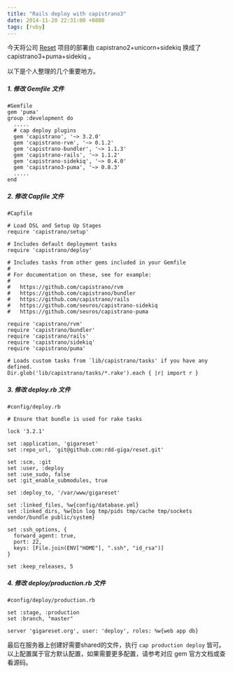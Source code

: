 ```yaml
---
title: "Rails deploy with capistrano3"
date: 2014-11-20 22:31:00 +0800
tags: [ruby]
---
```


今天将公司 [Reset](http://gigareset.org/locations/33) 项目的部署由
capistrano2+unicorn+sidekiq 换成了 capistrano3+puma+sidekiq 。

以下是个人整理的几个重要地方。

##### 1. 修改 Gemfile 文件
```
#Gemfile
gem 'puma'
group :development do
  .....
  # cap deploy plugins
  gem 'capistrano', '~> 3.2.0'
  gem 'capistrano-rvm', '~> 0.1.2'
  gem 'capistrano-bundler', '~> 1.1.3'
  gem 'capistrano-rails', '~> 1.1.2'
  gem 'capistrano-sidekiq', '~> 0.4.0'
  gem 'capistrano3-puma', '~> 0.8.3'
  .....
end
```

##### 2. 修改 Capfile 文件

```
#Capfile

# Load DSL and Setup Up Stages
require 'capistrano/setup'

# Includes default deployment tasks
require 'capistrano/deploy'

# Includes tasks from other gems included in your Gemfile
#
# For documentation on these, see for example:
#
#   https://github.com/capistrano/rvm
#   https://github.com/capistrano/bundler
#   https://github.com/capistrano/rails
#   https://github.com/seuros/capistrano-sidekiq
#   https://github.com/seuros/capistrano-puma

require 'capistrano/rvm'
require 'capistrano/bundler'
require 'capistrano/rails'
require 'capistrano/sidekiq'
require 'capistrano/puma'

# Loads custom tasks from `lib/capistrano/tasks' if you have any defined.
Dir.glob('lib/capistrano/tasks/*.rake').each { |r| import r }

```

##### 3. 修改 deploy.rb 文件
```
#config/deploy.rb

# Ensure that bundle is used for rake tasks

lock '3.2.1'

set :application, 'gigareset'
set :repo_url, 'git@github.com:rdd-giga/reset.git'

set :scm, :git
set :user, :deploy
set :use_sudo, false
set :git_enable_submodules, true

set :deploy_to, '/var/www/gigareset'

set :linked_files, %w{config/database.yml}
set :linked_dirs, %w{bin log tmp/pids tmp/cache tmp/sockets vendor/bundle public/system}

set :ssh_options, {
  forward_agent: true,
  port: 22,
  keys: [File.join(ENV["HOME"], ".ssh", "id_rsa")]
}

set :keep_releases, 5

```
##### 4. 修改 deploy/production.rb 文件
```
#config/deploy/production.rb

set :stage, :production
set :branch, "master"

server 'gigareset.org', user: 'deploy', roles: %w{web app db}

```

最后在服务器上创建好需要shared的文件，执行 `cap production deploy` 皆可。
以上配置属于官方默认配置，如果需要更多配置，请参考对应 gem 官方文档或查看源码。
